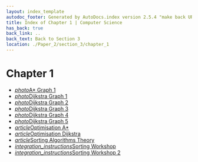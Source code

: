 ```yaml
---
layout: index_template
autodoc_footer: Generated by AutoDocs.index version 2.5.4 "make back URLs relative" ⓒ Starwort, 2020
title: Index of Chapter 1 | Computer Science
has_back: true
back_link: ..
back_text: Back to Section 3
location: ./Paper_2/section_3/chapter_1
---
```


# **Chapter 1**

- <a href='./a*_graph_1.png'><i title='PNG file' class="material-icons">photo</i>A* Graph 1</a>
- <a href='./dijkstra_graph_1.png'><i title='PNG file' class="material-icons">photo</i>Dijkstra Graph 1</a>
- <a href='./dijkstra_graph_2.png'><i title='PNG file' class="material-icons">photo</i>Dijkstra Graph 2</a>
- <a href='./dijkstra_graph_3.png'><i title='PNG file' class="material-icons">photo</i>Dijkstra Graph 3</a>
- <a href='./dijkstra_graph_4.png'><i title='PNG file' class="material-icons">photo</i>Dijkstra Graph 4</a>
- <a href='./dijkstra_graph_5.png'><i title='PNG file' class="material-icons">photo</i>Dijkstra Graph 5</a>
- <a href='./optimisation_a*.html'><i title='MD file' class="material-icons">article</i>Optimisation A*</a>
- <a href='./optimisation_dijkstra.html'><i title='MD file' class="material-icons">article</i>Optimisation Dijkstra</a>
- <a href='./sorting_algorithms_theory.html'><i title='MD file' class="material-icons">article</i>Sorting Algorithms Theory</a>
- <a href='./sorting_workshop.ipynb'><i title='IPYNB file' class="material-icons">integration_instructions</i>Sorting Workshop</a>
- <a href='./sorting_workshop_2.ipynb'><i title='IPYNB file' class="material-icons">integration_instructions</i>Sorting Workshop 2</a>
